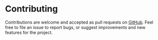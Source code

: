 # Contributing

Contributions are welcome and accepted as pull requests on [GitHub][GH]. Feel free to file an issue to report bugs,
or suggest improvements and new features for the project.

[GH]: https://github.com/imrn99/integraal